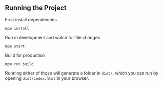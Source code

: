 ## Running the Project

First install dependencies

```
npm install
```

Run in development and watch for file changes

```
npm start
```

Build for production

```
npm run build
```

Running either of those will generate a folder in `dist/`, which you can run by
opening `dist/index.html` in your browser.



